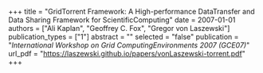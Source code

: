 +++
title = "GridTorrent Framework: A High-performance DataTransfer and Data Sharing Framework for ScientificComputing"
date = 2007-01-01
authors = ["Ali Kaplan", "Geoffrey C. Fox", "Gregor von Laszewski"]
publication_types = ["1"]
abstract = ""
selected = "false"
publication = "*International Workshop on Grid ComputingEnvironments 2007 (GCE07)*"
url_pdf = "https://laszewski.github.io/papers/vonLaszewski-torrent.pdf"
+++

